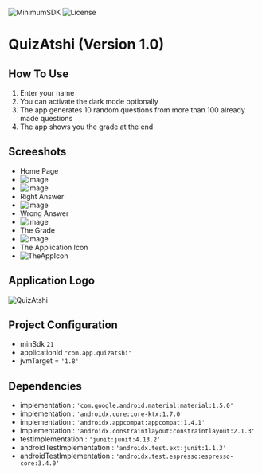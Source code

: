 ![MinimumSDK](https://img.shields.io/badge/Android%205.0(Lollipop)%20-green.svg)
![License](https://img.shields.io/badge/License-GPL&ndash;3.0%20-purple.svg)

# QuizAtshi (Version 1.0)

## How To Use
 1. Enter your name
 2. You can activate the dark mode optionally
 3. The app generates 10 random questions from more than 100 already made questions
 4. The app shows you the grade at the end

## Screeshots
 * Home Page
  * ![image](https://user-images.githubusercontent.com/58489322/153751258-a13eda7c-1808-45e8-b372-64b5976f6951.png)
  * ![image](https://user-images.githubusercontent.com/58489322/153753586-03abfeea-e0de-45db-95a0-71908d69c57b.png)
 * Right Answer
  * ![image](https://user-images.githubusercontent.com/58489322/153713865-86db4684-1af6-4794-9e22-49da4f6e0922.png)
 * Wrong Answer
  * ![image](https://user-images.githubusercontent.com/58489322/153713884-8b1422d7-d757-4a33-b8ab-a42a3d4722c9.png)
 * The Grade
  * ![image](https://user-images.githubusercontent.com/58489322/153713917-b033a6db-fb31-4801-a8ef-370dddd0c1cc.png)
 * The Application Icon
  * ![TheAppIcon](https://user-images.githubusercontent.com/58489322/153779151-dd2c77c6-1547-46cb-b645-88f383825f9c.png)

<!--  * Dark Mode -->
<!--   *  -->
 
## Application Logo
![QuizAtshi](https://user-images.githubusercontent.com/58489322/153112394-8c040534-a394-4b48-be35-8ae45a5f59f1.png)

## Project Configuration
  * minSdk `21`
  * applicationId `"com.app.quizatshi"`
  * jvmTarget = `'1.8'`
## Dependencies
  * implementation : `'com.google.android.material:material:1.5.0'`
  * implementation : `'androidx.core:core-ktx:1.7.0'`
  * implementation : `'androidx.appcompat:appcompat:1.4.1'`
  * implementation : `'androidx.constraintlayout:constraintlayout:2.1.3'`
  * testImplementation : `'junit:junit:4.13.2'`
  * androidTestImplementation : `'androidx.test.ext:junit:1.1.3'`
  * androidTestImplementation : `'androidx.test.espresso:espresso-core:3.4.0'`
    
